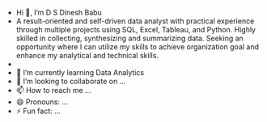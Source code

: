 -  Hi 👋, I’m D S Dinesh Babu
- A result-oriented and self-driven data analyst with practical experience through multiple projects using SQL, Excel, Tableau, and Python. Highly skilled in collecting, synthesizing and summarizing data. Seeking an opportunity where I can utilize my skills to achieve organization goal and enhance my analytical and technical skills.
- 
- 🌱 I’m currently learning Data Analytics
- 💞️ I’m looking to collaborate on ...
- 📫 How to reach me ...
- 😄 Pronouns: ...
- ⚡ Fun fact: ...

<!---
DSDineshBabu9900/DSDineshBabu9900 is a ✨ special ✨ repository because its `README.md` (this file) appears on your GitHub profile.
You can click the Preview link to take a look at your changes.
--->
